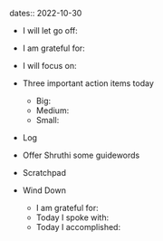 dates:: 2022-10-30

- I will let go off:
- I am grateful for:
- I will focus on:

- Three important action items today
	- Big:
	- Medium:
	- Small:

- Log

- Offer Shruthi some guidewords

- Scratchpad

- Wind Down
	- I am grateful for:
	- Today I spoke with:
	- Today I accomplished: